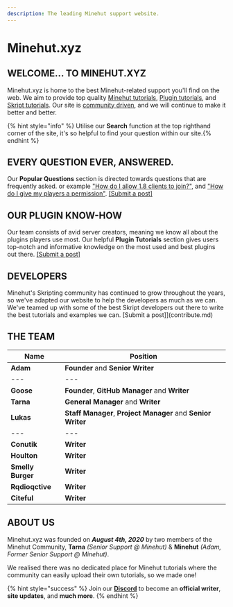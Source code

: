 ```yaml
---
description: The leading Minehut support website.
---
```


# Minehut.xyz

## WELCOME... TO MINEHUT.XYZ

Minehut.xyz is home to the best Minehut-related support you'll find on the web. We aim to provide top quality [Minehut tutorials](https://minehut.xyz/faq/panel), [Plugin tutorials](https://minehut.xyz/plugin/popular), and [Skript tutorials](https://minehut.xyz/skript/basics). Our site is [community driven](contribute.md), and we will continue to make it better and better.

{% hint style="info" %} Utilise our **Search** function at the top righthand corner of the site, it's so helpful to find your question within our site.{% endhint %}

## EVERY QUESTION EVER, ANSWERED.

Our **Popular Questions** section is directed towards questions that are frequently asked. or example ["How do I allow 1.8 clients to join?"](faq/other-questions/server-version.md), and ["How do I give my players a permission"](faq/ingame/permissions.md). [\[Submit a post\]](contribute.md)

## OUR PLUGIN KNOW-HOW

Our team consists of avid server creators, meaning we know all about the plugins players use most. Our helpful **Plugin Tutorials** section gives users top-notch and informative knowledge on the most used and best plugins out there. [\[Submit a post\]](contribute.md)

## DEVELOPERS

Minehut's Skripting community has continued to grow throughout the years, so we've adapted our website to help the developers as much as we can. We've teamed up with some of the best Skript developers out there to write the best tutorials and examples we can. \[Submit a post\]](contribute.md)

## THE TEAM

Name | Position
---|---
**Adam** | **Founder** and **Senior Writer**
--- | ---
**Goose** | **Founder**, **GitHub Manager** and **Writer**
**Tarna** | **General Manager** and **Writer**
**Lukas** | **Staff Manager**, **Project Manager** and **Senior Writer**
--- | ---
**Conutik** | **Writer** 
**Houlton** | **Writer**
**Smelly Burger** | **Writer**
**Rqdioqctive** | **Writer**
**Citeful** | **Writer**

## ABOUT US

Minehut.xyz was founded on **_August 4th, 2020_** by two members of the Minehut Community, **Tarna** _\(Senior Support @ Minehut\)_ & **Minehut** _\(Adam, Former Senior Support @ Minehut\)_.

We realised there was no dedicated place for Minehut tutorials where the community can easily upload their own tutorials, so we made one!
 
{% hint style="success" %}
Join our **[Discord](https://discord.gg/TYhH5bK)** to become an **official writer**, **site updates**, and **much more**.
{% endhint %}
